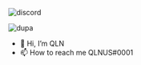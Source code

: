 ![discord](https://discord.c99.nl/widget/theme-3/794268186010714184.png)

![dupa](https://github-readme-stats.vercel.app/api?username=qlnn&hide=contribs&count_private=true&show_icons=true)

- 👋 Hi, I’m QLN
- 📫 How to reach me QLNUS#0001
